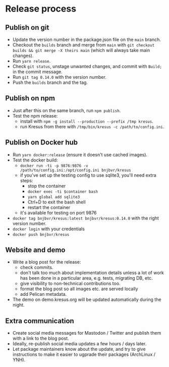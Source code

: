 # Release process

## Publish on git

- Update the version number in the package.json file on the `main` branch.
- Checkout the `builds` branch and merge from `main` with `git checkout
  builds && git merge -X theirs main` (which will always take
  main changes).
- Run `yarn release`.
- Check `git status`, unstage unwanted changes, and commit with `Build;` in the
  commit message.
- Run `git tag 0.14.0` with the version number.
- Push the `builds` branch and the tag.

## Publish on npm

- Just after this on the same branch, run `npm publish`.
- Test the npm release:
  - install with `npm -g install --production --prefix /tmp kresus`.
  - run Kresus from there with `/tmp/bin/kresus -c /path/to/config.ini`.

## Publish on Docker hub

- Run `yarn docker:release` (ensure it doesn't use cached images).
- Test the docker build:
    - `docker run -ti -p 9876:9876 -v /path/to/config.ini:/opt/config.ini bnjbvr/kresus`
    - if you've set up the testing config to use sqlite3, you'll need extra steps:
        - stop the container
        - `docker exec -ti $container bash`
        - `yarn global add sqlite3`
        - Ctrl+D to exit the bash shell
        - restart the container
    - it's available for testing on port 9876
- `docker tag bnjbvr/kresus:latest bnjbvr/kresus:0.14.0` with the right version
  number.
- `docker login` with your credentials
- `docker push bnjbvr/kresus`

## Website and demo

- Write a blog post for the release:
    - check commits.
    - don't talk too much about implementation details unless a lot of work has
      been done in a particular area, e.g. tests, migrating DB, etc.
    - give visibility to non-technical contributions too.
    - format the blog post so all images etc. are served locally
    - add Pelican metadata.
- The demo on demo.kresus.org will be updated automatically during the night.

## Extra communication

- Create social media messages for Mastodon / Twitter and publish them with a
  link to the blog post.
- Ideally, re-publish social media updates a few hours / days later.
- Let package maintainers know about the update, and try to give instructions
  to make it easier to ugprade their packages (ArchLinux / YNH).
